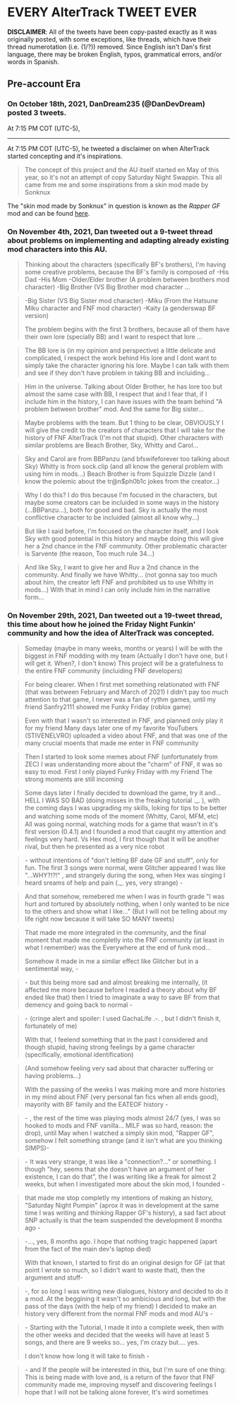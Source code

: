 # EVERY AlterTrack TWEET **EVER**
**DISCLAIMER**: All of the tweets have been copy-pasted exactly as it was originally posted, with some exceptions, like threads, which have their thread numerotation (i.e. (1/?)) removed. Since English isn't Dan's first language, there may be broken English, typos, grammatical errors, and/or words in Spanish.
## Pre-account Era
### On October 18th, 2021, DanDream235 (@DanDevDream) posted 3 tweets. 
At 7:15 PM COT (UTC-5), 
***
At 7:15 PM COT (UTC-5), he tweeted a disclaimer on when AlterTrack started concepting and it's inspirations.
> The concept of this project and the AU itself started en May of this year, so it's not an attempt of copy Saturday Night Swappin. This all came from me and some inspirations from a skin mod made by Sonknux

The "skin mod made by Sonknux" in question is known as the *Rapper GF* mod and can be found [here](https://gamebanana.com/mods/186939).

### On November 4th, 2021, Dan tweeted out a 9-tweet thread about problems on implementing and adapting already existing mod characters into this AU.
> Thinking about the characters (specifically BF's brothers), I'm having some creative problems, because the BF's family is composed of
-His Dad
-His Mom
-Older/Elder brother (A problem between brothers mod character)
-Big Brother (VS Big Brother mod character
...

> -Big Sister (VS Big Sister mod character)
-Miku (From the Hatsune Miku character and FNF mod character)
-Kaity (a genderswap BF version)
>
> The problem begins with the first 3 brothers, because all of them have their own lore (specially BB) and I want to respect that lore
...

> The BB lore is (in my opinion and perspective) a little delicate and complicated, I respect the work behind His lore and I dont want to simply take the character ignoring his lore.
Maybe I can talk with them and see if they don't have problem in taking BB and incluiding...

> Him in the universe. 
Talking about Older Brother, he has lore too but almost the same case with BB, I respect that and I fear that, if I include him in the history, I can have issues with the team behind "A problem between brother" mod.
And the same for Big sister...

> Maybe problems with the team.
But 1 thing to be clear, OBVIOUSLY I will give the credit to the creators of characters that I will take for the history of FNF AlterTrack (I'm not that stupid).
Other characters with similar problems are Beach Brother, Sky, Whitty and Carol...

> Sky and Carol are from BBPanzu (and bfswifeforever too talking about Sky)
Whitty is from sock.clip (and all know the general problem with using him in mods...)
Beach Brother is from Squizzle Dizzle (and I know the polemic about the tr@n$ph0b1c jokes from the creator...)

> Why I do this?
I do this because I'm focused in the characters, but maybe some creators can be incluided in some ways in the history (...BBPanzu...), both for good and bad.
Sky is actually the most conflictive character to be incluided (almost all know why...)

> But like I said before, I'm focused on the character itself, and I look Sky with good potential in this history and maybe doing this will give her a 2nd chance in the FNF community.
Other problematic character is Sarvente (the reason, Too much rule 34...)

> And like Sky, I want to give her and Ruv a 2nd chance in the community.
And finally we have Whitty... (not gonna say too much about him, the creator left FNF and prohibited us to use Whitty in mods...)
With that in mind I can only include him in the narrative form...

### On November 29th, 2021, Dan tweeted out a 19-tweet thread, this time about how he joined the Friday Night Funkin' community and how the idea of AlterTrack was concepted.
> Someday (maybe in many weeks, months or years) I will be with the biggest in FNF modding with my team (Actually I don't have one, but I will get it. When?, I don't know)
This project will be a gratefulness to the entire FNF community (incluiding FNF developers)

> For being clearer.
When I first met something relationated with FNF (that was between February and March of 2021) I didn't pay too much attention to that game, I never was a fan of rythm games, until my friend Sanfry2111 showed me Funky Friday (roblox game)

> Even with that I wasn't so interested in FNF, and planned only play it for my friend
Many days later one of my favorite YouTubers (STIVENELVRO) uploaded a video about FNF, and that was one of the many crucial moents that made me enter in FNF community

> Then I started to look some memes about FNF (unfortunately from ZEC) I was understanding more about the "charm" of FNF, it was so easy to mod.
First I only played Funky Friday with my Friend
The strong moments are still incoming

> Some days later I finally decided to download the game, try it and... HELL I WAS SO BAD (doing misses in the freaking tutorial ._. ), with the coming days I was upgrading my skills, loking for tips to be better and watching some mods of the moment (Whitty, Carol, MFM, etc)
ㅤ
> All was going normal, watching mods for a game that wasn't in it's first version (0.4.1) and I founded a mod that caught my attention and feelings very hard. Vs Hex mod, I first though that It will be another rival, but then he presented as a very nice robot 

> - without intentions of "don't letting BF date GF and stuff", only for fun. The first 3 songs were normal, were Glitcher appeared I was like "...WHY?!?!" , and strangely during the song, when Hex was singing I heard sreams of help and pain (._. yes, very strange) -

> And that somehow, remebered me when I was in fourth grade "I was hurt and tortured by absolutely nothing, when I only wanted to be nice to the others and show what I like..."
(But I will not be telling about my life right now because it will take SO MANY tweets) 

> That made me more integrated in the community, and the final moment that made me completly into the FNF community (at least in what I remember) was the Everywhere at the end of funk mod...
>
> Somehow it made in me a similar effect like Glitcher but in a sentimental way, -

> - but this being more sad and almost breaking me internally, (it affected me more because before I readed a theory about why BF ended like that) then I tried to imaginate a way to save BF from that demency and going back to normal -

> - (cringe alert and spoiler: I used GachaLife .-. , but I didn't finish it, fortunately of me)
>
> With that, I feelend something that in the past I considered and though stupid, having strong feelings by a game character (specifically, emotional identification)

> (And somehow feeling very sad about that character suffering or having problems...)
>
> With the passing of the weeks I was making more and more histories in my mind about FNF (very personal fan fics when all ends good), mayority with BF family and the EATEOF history -

> - , the rest of the time was playing mods almost 24/7 (yes, I was so hooked to mods and FNF vanilla... MILF was so hard, reason: the drop), until May when I watched a simply skin mod, "Rapper GF", somehow I felt something strange (and it isn't what are you thinking SIMPS)-

> - It was very strange, it was like a "connection?..." or something. I though "hey, seems that she doesn't have an argument of her existence, I can do that", the I was writing like a freak for almost 2 weeks, but when I investigated more about the skin mod, I founded -

> that made me stop completly my intentions of making an history, "Saturday Night Pumpin" (aprox it was in development at the same time I was writing and thinking Rapper GF's history), a sad fact about SNP actually is that  the team suspended the development 8 months ago -

> -..., yes, 8 months ago. I hope that nothing tragic happened (apart from the fact of the main dev's laptop died)
>
> With that known, I started to first do an original design for GF (at that point I wrote so much, so I didn't want to waste that), then the argument and stuff-

> -, for so long I was writing new dialogues, history and decided to do it a mod. At the beggining it wasn't so ambicious and long, but with the pass of the days (with the help of my friend) I decided to make an history very different from the normal FNF mods and mod AU's -

> - Starting with the Tutorial, I made it into a complete week, then with the other weeks and decided that the weeks will have at least 5 songs, and there are 9 weeks so... yes, I'm crazy but.... yes.
>
> I don't know how long it will take to finish -

> - and If the people will be interested in this, but I'm sure of one thing:
This is being made with love and, is a return of the favor that FNF community made me, improving myself and discovering feelings
I hope that I will not be talking alone forever, It's wird sometimes
